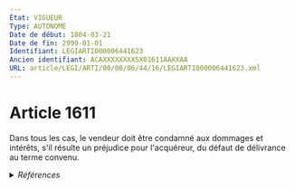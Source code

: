 ```yaml
---
État: VIGUEUR
Type: AUTONOME
Date de début: 1804-03-21
Date de fin: 2999-01-01
Identifiant: LEGIARTI000006441623
Ancien identifiant: ACAXXXXXXXX5X01611AAXXAA
URL: article/LEGI/ARTI/00/00/06/44/16/LEGIARTI000006441623.xml
---
```


<h1>Article 1611</h1>

Dans tous les cas, le vendeur doit être condamné aux dommages et intérêts, s'il
résulte un préjudice pour l'acquéreur, du défaut de délivrance au terme convenu.


<details>
  <summary><em>Références</em></summary>

  <h2>Références faites par l'article</h2>
  
  <ul>
    <li>
      CODIFICATION source Loi 1804-03-06
    </li>
    <li>
      CREATION source Loi 1804-03-06 promulguée le 16 mars 1804
    </li>
  </ul>
</details>
